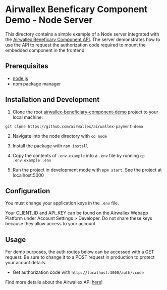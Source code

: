 # Airwallex Beneficary Component Demo - Node Server

This directory contains a simple example of a Node server integrated with the [Airwallex Beneficary Component API](https://www.airwallex.com/docs/payouts__embedded-beneficiary-component). The server demonstrates how to use the API to request the authorization code required to mount the embedded component in the frontend.

## Prerequisites

- [node.js](https://nodejs.org/en/)
- npm package manager

## Installation and Development

1. Clone the root [airwallex-beneficiary-component-demo](https://github.com/isacben/airwallex-beneficary-component-demo) project to your local machine:

```git clone https://github.com/airwallex/airwallex-payment-demo```

2. Navigate into the node directory with `cd node`

3. Install the package with `npm install`

4. Copy the contents of `.env.example` into a `.env` file by running `cp .env.example .env`

5. Run the project in development mode with `npm start`. See the project at localhost:5000

## Configuration

You must change your application keys in the `.env` file.

Your CLIENT_ID and API_KEY can be found on the Airwallex Webapp Platform under Account Settings > Developer. Do not share these keys because they allow access to your account.

## Usage

For demo purposes, the auth routes below can be accessed with a GET request. Be sure to change it to a POST request in production to protect your acount details.

- Get authorization code with `http://localhost:3000/auth/:code`

Find more details about the Airwallex API [here](https://www.airwallex.com/docs/api#/Scale/Embedded_Components/_api_v1_account_authorize/post)!
